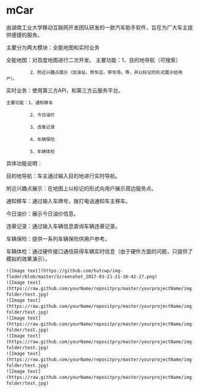 # mCar
由湖南工业大学移动互联网开发团队研发的一款汽车助手软件，旨在为广大车主提供便捷的服务。

主要分为两大模块：全能地图和实时业务

  全能地图：对百度地图进行二次开发。
    主要功能：1、目的地导航（可搜索）
    
             2、附近兴趣点展示（加油站，修车店，停车场，等，并以标记的形式展示给用户）。
            
  实时业务：使用第三方API，和第三方云服务平台。
  
    主要功能：1、通知移车
    
             2、今日油价
             
             3、违章记录
             
             4、车辆保险
             
             5、车辆体检
             
   
具体功能说明：

   目的地导航：车主通过输入目的地进行实时导航。
   
   附近兴趣点展示：在地图上以标记的形式向用户展示周边服务点。
   
   通知移车：通过输入车牌号，拨打电话通知车主移车。
   
   今日油价：展示今日油价信息。
   
   违章记录：通过输入车辆信息查询车辆违章记录。
   
   车辆保险：提供一系列车辆保险供用户参考。
   
   车辆体检：通过硬件接口通信获得车辆实时信息（由于硬件方面的问题，只提供了模拟的效果演示）。
    
    
    ![Image text](https://github.com/hutcwp/img-floder/blob/master/Screenshot_2017-03-21-21-16-42-27.png)
    ![Image text](https://raw.github.com/yourName/repositpry/master/yourprojectName/img-folder/test.jpg)
    ![Image text](https://raw.github.com/yourName/repositpry/master/yourprojectName/img-folder/test.jpg)
    ![Image text](https://raw.github.com/yourName/repositpry/master/yourprojectName/img-folder/test.jpg)
    ![Image text](https://raw.github.com/yourName/repositpry/master/yourprojectName/img-folder/test.jpg)
    ![Image text](https://raw.github.com/yourName/repositpry/master/yourprojectName/img-folder/test.jpg)
    ![Image text](https://raw.github.com/yourName/repositpry/master/yourprojectName/img-folder/test.jpg)
